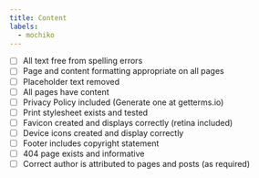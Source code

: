 ```yaml
---
title: Content
labels:
  - mochiko
---
```


- [ ] All text free from spelling errors
- [ ] Page and content formatting appropriate on all pages
- [ ] Placeholder text removed
- [ ] All pages have content
- [ ] Privacy Policy included (Generate one at getterms.io)
- [ ] Print stylesheet exists and tested
- [ ] Favicon created and displays correctly (retina included)
- [ ] Device icons created and display correctly
- [ ] Footer includes copyright statement
- [ ] 404 page exists and informative
- [ ] Correct author is attributed to pages and posts (as required)
